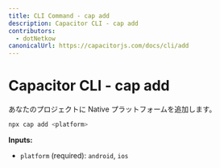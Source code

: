 ```yaml
---
title: CLI Command - cap add
description: Capacitor CLI - cap add
contributors:
  - dotNetkow
canonicalUrl: https://capacitorjs.com/docs/cli/add
---
```


# Capacitor CLI - cap add

あなたのプロジェクトに Native プラットフォームを追加します。

```bash
npx cap add <platform>
```

<strong>Inputs:</strong>

- `platform` (required): `android`, `ios`
